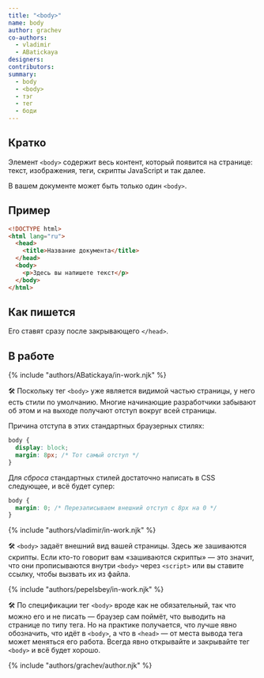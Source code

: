 ```yaml
---
title: "<body>"
name: body
author: grachev
co-authors:
  - vladimir
  - ABatickaya
designers:
contributors:
summary:
  - body
  - <body>
  - тэг
  - тег
  - боди
---
```


## Кратко

Элемент `<body>` содержит весь контент, который появится на странице: текст, изображения, теги, скрипты JavaScript и так далее.

В вашем документе может быть только один `<body>`.

## Пример

```html
<!DOCTYPE html>
<html lang="ru">
  <head>
    <title>Название документа</title>
  </head>
  <body>
    <p>Здесь вы напишете текст</p>
  </body>
</html>
```

## Как пишется

Его ставят сразу после закрывающего `</head>`.

## В работе

{% include "authors/ABatickaya/in-work.njk" %}

🛠 Поскольку тег `<body>` уже является видимой частью страницы, у него есть стили по умолчанию. Многие начинающие разработчики забывают об этом и на выходе получают отступ вокруг всей страницы.

Причина отступа в этих стандартных браузерных стилях:

```css
body {
  display: block;
  margin: 8px; /* Тот самый отступ */
}
```

Для _сброса_ стандартных стилей достаточно написать в CSS следующее, и всё будет супер:

```css
body {
  margin: 0; /* Перезаписываем внешний отступ с 8px на 0 */
}
```

{% include "authors/vladimir/in-work.njk" %}

🛠 `<body>` задаёт внешний вид вашей страницы. Здесь же зашиваются скрипты. Если кто-то говорит вам «зашиваются скрипты» — это значит, что они прописываются внутри `<body>` через `<script>` или вы ставите ссылку, чтобы вызвать их из файла.

{% include "authors/pepelsbey/in-work.njk" %}

🛠 По спецификации тег `<body>` вроде как не обязательный, так что можно его и не писать — браузер сам поймёт, что выводить на странице по типу тега. Но на практике получается, что лучше явно обозначить, что идёт в `<body>`, а что в `<head>` — от места вывода тега может меняться его работа. Всегда явно открывайте и закрывайте тег `<body>` и всё будет хорошо.

{% include "authors/grachev/author.njk" %}
